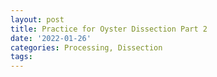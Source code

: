 ```yaml
---
layout: post
title: Practice for Oyster Dissection Part 2
date: '2022-01-26'
categories: Processing, Dissection
tags: 
---
```

